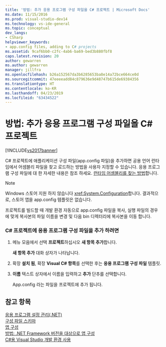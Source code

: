 ```yaml
---
title: '방법: 추가 응용 프로그램 구성 파일을 C# 프로젝트 | Microsoft Docs'
ms.date: 11/15/2016
ms.prod: visual-studio-dev14
ms.technology: vs-ide-general
ms.topic: conceptual
dev_langs:
- CSharp
helpviewer_keywords:
- app.config files, adding to C# projects
ms.assetid: 9caf6bb0-c2fc-4ab6-ba69-bed3b880fbf8
caps.latest.revision: 20
author: gewarren
ms.author: gewarren
manager: jillfra
ms.openlocfilehash: b26a152567da3b6285653ba8e14a72bce664ce0d
ms.sourcegitcommit: 47eeeeadd84c879636e9d48747b615de69384356
ms.translationtype: HT
ms.contentlocale: ko-KR
ms.lasthandoff: 04/23/2019
ms.locfileid: "63434522"
---
```

# <a name="how-to-add-an-application-configuration-file-to-a-c-project"></a>방법: 추가 응용 프로그램 구성 파일을 C# 프로젝트
[!INCLUDE[vs2017banner](../includes/vs2017banner.md)]

C# 프로젝트에 애플리케이션 구성 파일(app.config 파일)을 추가하면 공용 언어 런타임에서 어셈블리 파일을 찾고 로드하는 방법을 사용자 지정할 수 있습니다. 응용 프로그램 구성 파일에 대 한 자세한 내용은 참조 하세요. [런타임 어셈블리를 찾는 방법](http://msdn.microsoft.com/library/772ac6f4-64d2-4cfb-92fd-58096dcd6c34)합니다.  
  
> [!NOTE]
> Windows 스토어 지원 하지 않습니다 <xref:System.Configuration>합니다. 결과적으로, 스토어 앱을 app.config 템플릿은 없습니다.  
  
 프로젝트를 빌드할 때 개발 환경 자동으로 app.config 파일을 복사, 실행 파일의 경우에 맞게 복사본의 파일 이름을 변경 및 다음 bin 디렉터리에 복사본을 이동 합니다.  
  
### <a name="to-add-an-application-configuration-file-to-your-c-project"></a>C# 프로젝트에 응용 프로그램 구성 파일을 추가 하려면  
  
1. 메뉴 모음에서 선택 **프로젝트**하십시오 **새 항목 추가**합니다.  
  
     **새 항목 추가** 대화 상자가 나타납니다.  
  
2. 확장 **설치 됨**, 확장 **Visual C# 항목**를 선택한 후는 **응용 프로그램 구성 파일** 템플릿.  
  
3. **이름** 텍스트 상자에서 이름을 입력하고 **추가** 단추를 선택합니다.  
  
     App.config 라는 파일을 프로젝트에 추가 됩니다.  
  
## <a name="see-also"></a>참고 항목  
 [응용 프로그램 설정 관리(.NET)](../ide/managing-application-settings-dotnet.md)   
 [구성 파일 스키마](http://msdn.microsoft.com/library/69003d39-dc8a-460c-a6be-e6d93e690b38)   
 [앱 구성](http://msdn.microsoft.com/library/86bd26d3-737e-4484-9782-19b17f34cd1f)   
 [방법: .NET Framework 버전을 대상으로 앱 구성](http://msdn.microsoft.com/5247b307-89ca-417b-8dd0-e8f9bd2f4717)   
 [C#용 Visual Studio 개발 환경 사용](../csharp-ide/using-the-visual-studio-development-environment-for-csharp.md)